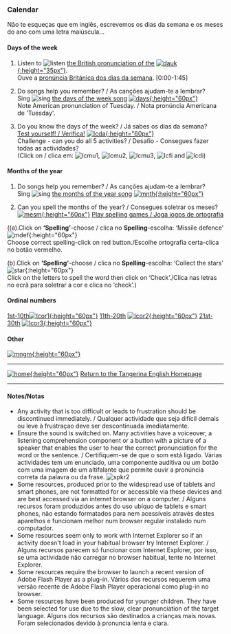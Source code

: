 ### Calendar

Não te esqueças que em inglês, escrevemos os dias da semana e os meses do ano com uma letra maiúscula...

#### Days of the week

1. Listen to ![listen](https://1blockatatime.github.io/English/images/listen.png) [the British pronunciation of the](https://www.youtube.com/watch?v=onHPejy0If4) [![dauk](https://1blockatatime.github.io/English/images/dauk.PNG){:height="35px"}](https://www.youtube.com/watch?v=onHPejy0If4).  
Ouve a [pronúncia Británica dos dias da semana](https://www.youtube.com/watch?v=onHPejy0If4). [0:00-1:45]

2. Do songs help you remember? / As canções ajudam-te a lembrar?  
Sing ![sing](https://1blockatatime.github.io/English/images/sing.png) [the days of the week song](https://www.youtube.com/watch?v=36n93jvjkDs) [![days](https://1blockatatime.github.io/English/images/days.PNG){:height="60px"}](https://www.youtube.com/watch?v=36n93jvjkDs)  
Note American pronunciation of Tuesday. / Nota pronúncia Americana de 'Tuesday'.

2. Do you know the days of the week?  / Já sabes os dias da semana?  
[Test yourself! / Verifica!](http://www.learningchocolate.com/content/days) [![lcda](https://1blockatatime.github.io/English/images/lcda.png){:height="60px"}](http://www.learningchocolate.com/content/days)  
Challenge - can you do all 5 activities? / Desafio - Consegues fazer todas as actividades?  
(Click on / clica em: ![lcmu1](https://1blockatatime.github.io/English/images/lcmu1.PNG), ![lcmu2](https://1blockatatime.github.io/English/images/lcmu2.PNG), ![lcmu3](https://1blockatatime.github.io/English/images/lcmu3.PNG), ![lcfi](https://1blockatatime.github.io/English/images/lcfi.PNG) and ![lcdi](https://1blockatatime.github.io/English/images/lcdi.PNG))

#### Months of the year

1. Do songs help you remember? / As canções ajudam-te a lembrar?  
Sing ![sing](https://1blockatatime.github.io/English/images/sing.png) [the months of the year song](https://www.youtube.com/watch?v=v608v42dKeI) [![mnth](https://1blockatatime.github.io/English/images/mnth.PNG){:height="60px"}](https://www.youtube.com/watch?v=v608v42dKeI) 

2. Can you spell the months of the year? / Consegues soletrar os meses?  
[![mesm](https://1blockatatime.github.io/English/images/mesm.PNG){:height="60px"}](http://www.mes-games.com/months.php) [Play spelling games / Joga jogos de ortografia](http://www.mes-games.com/months.php)

((a).Click on **‘Spelling’**-choose / clica no **Spelling**-escolha: ‘Missile defence’ ![mdef](https://1blockatatime.github.io/English/images/mdef.PNG){:height="60px"}  
Choose correct spelling-click on red button./Escolhe ortografia certa-clica no botão vermelho.  

(b).Click on **‘Spelling’**-choose / clica no **Spelling**-escolha: ‘Collect the stars’ ![star](https://1blockatatime.github.io/English/images/star.PNG){:height="60px"}  
Click on the letters to spell the word then click on ‘Check’./Clica nas letras no ecrã para soletrar a cor e clica no ‘check’.)

#### Ordinal numbers

[1st-10th](http://www.learningchocolate.com/content/ordinal-numbers-1)[![lcor1](https://1blockatatime.github.io/English/images/lcor1.PNG){:height="60px"}](http://www.learningchocolate.com/content/ordinal-numbers-1) [11th-20th](http://www.learningchocolate.com/content/ordinal-numbers-2) [![lcor2](https://1blockatatime.github.io/English/images/lcor2.PNG){:height="60px"}](http://www.learningchocolate.com/content/ordinal-numbers-2) [21st-30th](http://www.learningchocolate.com/content/ordinal-numbers-3) [![lcor3](https://1blockatatime.github.io/English/images/lcor3.PNG){:height="60px"}](http://www.learningchocolate.com/content/ordinal-numbers-3)
 
#### Other

[![mngm](https://1blockatatime.github.io/English/images2/mngm.JPG){:height="60px"}](https://www.eslgamesplus.com/months-and-ordinal-numbers-esl-vocabulary-game-activity-online/)

***
[![home](https://1blockatatime.github.io/English/images/home.png){:height="60px"}](https://tangerina-pt.github.io/English) [Return to the Tangerina English Homepage](https://tangerina-pt.github.io/English)

***
#### Notes/Notas
* Any activity that is too difficult or leads to frustration should be discontinued immediately. / Qualquer actividade que seja difícil demais ou leve à frustraçao deve ser descontinuada imediatamente.
* Ensure the sound is switched on. Many activities have a voiceover, a listening comprehension component or a button with a picture of a speaker that enables the user to hear the correct pronunciation for the word or the sentence. / Certifiquem-se de que o som está ligado. Várias actividades tem um enunciado, uma componente auditiva ou um botão com uma imagem de um altifalante que permite ouvir a pronúncia correta da palavra ou da frase. ![spkr2](/images/spkr2.PNG)
* Some resources, produced prior to the widespread use of tablets and smart phones, are not formatted for or accessible via these devices and are best accessed via an internet browser on a computer. / Alguns recursos foram produzidos antes do uso ubíquo de tablets e smart phones, não estando formatados para nem acessíveis através destes aparelhos e funcionam melhor num browser regular instalado num computador.
* Some resources seem only to work with Internet Explorer so if an activity doesn't load in your habitual browser try Internet Explorer. / Alguns recursos parecem só funcionar com Internet Explorer, por isso, se uma actividade não carregar no browser habitual, tente no Internet Explorer.
* Some resources require the browser to launch a recent version of Adobe Flash Player as a plug-in. Vários dos recursos requerem uma versão recente de Adobe Flash Player operacional como plug-in no browser.
* Some resources have been produced for younger children. They have been selected for use due to the slow, clear pronunciation of the target language. Alguns dos recursos são destinados a crianças mais novas. Foram selecionados devido à pronuncia lenta e clara.
